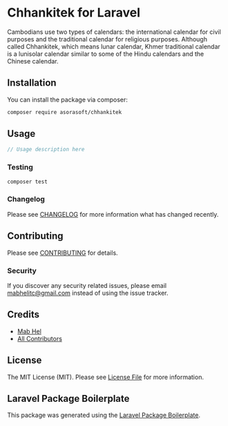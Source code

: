 # Chhankitek for Laravel

Cambodians use two types of calendars: the international calendar for civil purposes and the traditional calendar for religious purposes. Although called Chhankitek, which means lunar calendar, Khmer traditional calendar is a lunisolar calendar similar to some of the Hindu calendars and the Chinese calendar.
## Installation

You can install the package via composer:

```bash
composer require asorasoft/chhankitek
```

## Usage

```php
// Usage description here
```

### Testing

```bash
composer test
```

### Changelog

Please see [CHANGELOG](CHANGELOG.md) for more information what has changed recently.

## Contributing

Please see [CONTRIBUTING](CONTRIBUTING.md) for details.

### Security

If you discover any security related issues, please email mabhelitc@gmail.com instead of using the issue tracker.

## Credits

-   [Mab Hel](https://github.com/asorasoft)
-   [All Contributors](../../contributors)

## License

The MIT License (MIT). Please see [License File](LICENSE.md) for more information.

## Laravel Package Boilerplate

This package was generated using the [Laravel Package Boilerplate](https://laravelpackageboilerplate.com).

